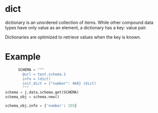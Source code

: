 # dict
dictionary is an unordered collection of items. While other compound data types have only value as an element, a dictionary has a key: value pair.

Dictionaries are optimized to retrieve values when the key is known.

# Example
```python
      SCHEMA = """
        @url = test.schema.1
        info = (dict)
        init_dict = {"number": 468} (dict)
        """
schema = j.data.schema.get(SCHEMA)
schema_obj = schema.new()

schema_obj.info = {'number': 155}
```